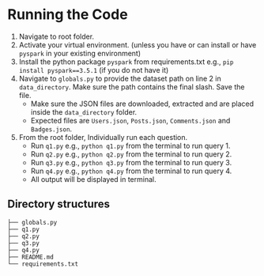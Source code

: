 # Running the Code

1. Navigate to root folder.
2. Activate your virtual environment. (unless you have or can install or have `pyspark` in your existing environment)
3. Install the python package `pyspark` from requirements.txt e.g., `pip install pyspark==3.5.1` (if you do not have it)
4. Navigate to `globals.py` to provide the dataset path on line 2 in `data_directory`. Make sure the path contains the final slash. Save the file. 
    - Make sure the JSON files are downloaded, extracted and are placed inside the `data_directory` folder. 
    - Expected files are `Users.json`, `Posts.json`, `Comments.json` and `Badges.json`.
5. From the root folder, Individually run each question.
    - Run `q1.py` e.g., `python q1.py` from the terminal to run query 1.
    - Run `q2.py` e.g., `python q2.py` from the terminal to run query 2.
    - Run `q3.py` e.g., `python q3.py` from the terminal to run query 3.
    - Run `q4.py` e.g., `python q4.py` from the terminal to run query 4.
    - All output will be displayed in terminal.


## Directory structures
    ├── globals.py
    ├── q1.py
    ├── q2.py
    ├── q3.py
    ├── q4.py
    ├── README.md
    └── requirements.txt